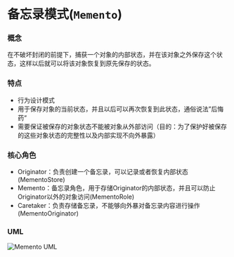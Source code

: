 # 备忘录模式(`Memento`)

### 概念
在不破坏封闭的前提下，捕获一个对象的内部状态，并在该对象之外保存这个状态，这样以后就可以将该对象恢复到原先保存的状态。

### 特点
* 行为设计模式
* 用于保存对象的当前状态，并且以后可以再次恢复到此状态，通俗说法”后悔药“
* 需要保证被保存的对象状态不能被对象从外部访问（目的：为了保护好被保存的这些对象状态的完整性以及内部实现不向外暴露）

### 核心角色
* Originator：负责创建一个备忘录，可以记录或者恢复内部状态(MementoStore)
* Memento：备忘录角色，用于存储Originator的内部状态，并且可以防止Originator以外的对象访问(MementoRole)
* Caretaker：负责存储备忘录，不能够向外暴对备忘录内容进行操作(MementoOriginator)

### UML
![Memento UML](https://upload-images.jianshu.io/upload_images/1893416-3a06252fff828c31.png?imageMogr2/auto-orient/strip%7CimageView2/2/w/1240)

